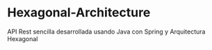 # Hexagonal-Architecture
API Rest sencilla desarrollada usando Java con Spring y Arquitectura Hexagonal
